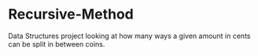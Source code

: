 # Recursive-Method
Data Structures project looking at how many ways a given amount in cents can be split in between coins.
